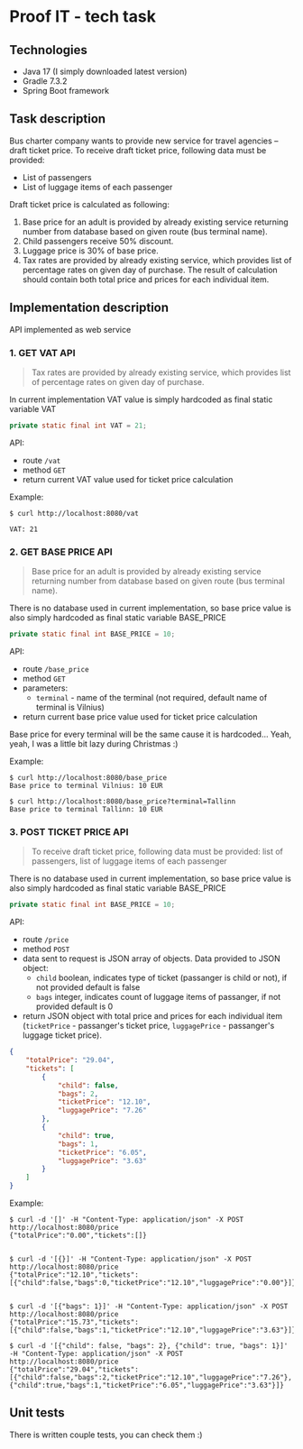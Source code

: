 # Proof IT - tech task

## Technologies
- Java 17 (I simply downloaded latest version)
- Gradle 7.3.2
- Spring Boot framework 


## Task description

Bus charter company wants to provide new service for travel agencies – draft ticket price.
To receive draft ticket price, following data must be provided:
- List of passengers
- List of luggage items of each passenger

Draft ticket price is calculated as following:
1. Base price for an adult is provided by already existing service returning number from
database based on given route (bus terminal name).
2. Child passengers receive 50% discount.
3. Luggage price is 30% of base price.
4. Tax rates are provided by already existing service, which provides list of percentage
rates on given day of purchase.
The result of calculation should contain both total price and prices for each individual item.

## Implementation description

API implemented as web service

### 1. GET VAT API
> Tax rates are provided by already existing service, which provides list of percentage rates on given day of purchase.

In current implementation VAT value is simply hardcoded as final static variable VAT
```java
private static final int VAT = 21;
```

API:
- route `/vat`
- method `GET`
- return current VAT value used for ticket price calculation

Example:
```
$ curl http://localhost:8080/vat

VAT: 21
```


### 2. GET BASE PRICE API
> Base price for an adult is provided by already existing service returning number from database based on given route (bus terminal name).

There is no database used in current implementation, so base price value is also simply hardcoded as final static variable BASE_PRICE
```java
private static final int BASE_PRICE = 10;
```

API:
- route `/base_price`
- method `GET`
- parameters:
    * `terminal` - name of the terminal (not required, default name of terminal is Vilnius) 
- return current base price value used for ticket price calculation 

Base price for every terminal will be the same cause it is hardcoded... Yeah, yeah, I was a little bit lazy during Christmas :)

Example:
```
$ curl http://localhost:8080/base_price
Base price to terminal Vilnius: 10 EUR

$ curl http://localhost:8080/base_price?terminal=Tallinn
Base price to terminal Tallinn: 10 EUR
```

### 3. POST TICKET PRICE API
> To receive draft ticket price, following data must be provided: list of passengers, list of luggage items of each passenger

There is no database used in current implementation, so base price value is also simply hardcoded as final static variable BASE_PRICE
```java
private static final int BASE_PRICE = 10;
```

API:
- route `/price`
- method `POST`
- data sent to request is JSON array of objects. Data provided to JSON object:
    * `child` boolean, indicates type of ticket (passanger is child or not), if not provided default is false
    * `bags` integer, indicates count of luggage items of passanger, if not provided default is 0
- return JSON object with total price and prices for each individual item (`ticketPrice` - passanger's ticket price, `luggagePrice` - passanger's luggage ticket price).
```json
{
    "totalPrice": "29.04",
    "tickets": [
        {
            "child": false,
            "bags": 2,
            "ticketPrice": "12.10",
            "luggagePrice": "7.26"
        },
        {
            "child": true,
            "bags": 1,
            "ticketPrice": "6.05",
            "luggagePrice": "3.63"
        }
    ]
}
```


Example:
```
$ curl -d '[]' -H "Content-Type: application/json" -X POST http://localhost:8080/price
{"totalPrice":"0.00","tickets":[]}


$ curl -d '[{}]' -H "Content-Type: application/json" -X POST http://localhost:8080/price
{"totalPrice":"12.10","tickets":[{"child":false,"bags":0,"ticketPrice":"12.10","luggagePrice":"0.00"}]}


$ curl -d '[{"bags": 1}]' -H "Content-Type: application/json" -X POST http://localhost:8080/price
{"totalPrice":"15.73","tickets":[{"child":false,"bags":1,"ticketPrice":"12.10","luggagePrice":"3.63"}]}

$ curl -d '[{"child": false, "bags": 2}, {"child": true, "bags": 1}]' -H "Content-Type: application/json" -X POST http://localhost:8080/price
{"totalPrice":"29.04","tickets":[{"child":false,"bags":2,"ticketPrice":"12.10","luggagePrice":"7.26"},{"child":true,"bags":1,"ticketPrice":"6.05","luggagePrice":"3.63"}]}

```

## Unit tests

There is written couple tests, you can check them :)

